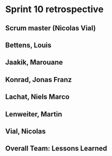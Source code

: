 # Sprint 10 retrospective

## Scrum master (Nicolas Vial)


## Bettens, Louis

## Jaakik, Marouane

## Konrad, Jonas Franz

## Lachat, Niels Marco

## Lenweiter, Martin

## Vial, Nicolas

## Overall Team: Lessons Learned
